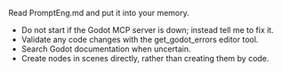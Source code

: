 Read PromptEng.md and put it into your memory.

* Do not start if the Godot MCP server is down; instead tell me to fix it.
* Validate any code changes with the get_godot_errors editor tool.
* Search Godot documentation when uncertain.
* Create nodes in scenes directly, rather than creating them by code.
